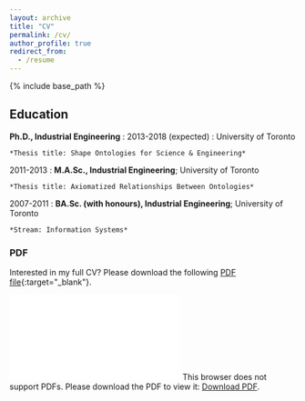 ```yaml
---
layout: archive
title: "CV"
permalink: /cv/
author_profile: true
redirect_from:
  - /resume
---
```


{% include base_path %}

Education
---------

**Ph.D., Industrial Engineering**
:   2013-2018 (expected)
:   University of Toronto

    *Thesis title: Shape Ontologies for Science & Engineering*

2011-2013
:   **M.A.Sc., Industrial Engineering**; University of Toronto

    *Thesis title: Axiomatized Relationships Between Ontologies*

2007-2011
:   **BA.Sc. (with honours), Industrial Engineering**; University of Toronto

    *Stream: Information Systems*

### PDF
Interested in my full CV? Please download the following [PDF file](/files/cv.pdf){:target="_blank"}.

<object data="/files/cv.pdf" type="application/pdf" width="700px" height="700px">
    <embed src="/files/cv.pdf">
        This browser does not support PDFs. Please download the PDF to view it: <a href="./files/cv.pdf">Download PDF</a>.</p>
    </embed>
</object>